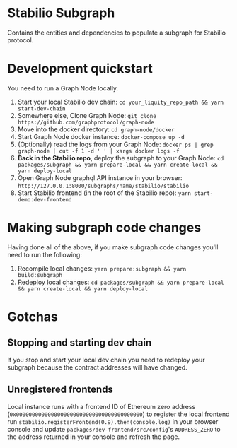 # Stabilio Subgraph

Contains the entities and dependencies to populate a subgraph for Stabilio protocol.


# Development quickstart
You need to run a Graph Node locally.

1. Start your local Stabilio dev chain: `cd your_liquity_repo_path && yarn start-dev-chain`
2. Somewhere else, Clone Graph Node: `git clone https://github.com/graphprotocol/graph-node`
3. Move into the docker directory: `cd graph-node/docker`
4. Start Graph Node docker instance: `docker-compose up -d`
5. (Optionally) read the logs from your Graph Node: `docker ps | grep graph-node | cut -f 1 -d ' ' | xargs docker logs -f`
6. **Back in the Stabilio repo**, deploy the subgraph to your Graph Node: `cd packages/subgraph && yarn prepare-local && yarn create-local && yarn deploy-local`
7. Open Graph Node graphql API instance in your browser: `http://127.0.0.1:8000/subgraphs/name/stabilio/stabilio`
8. Start Stabilio frontend (in the root of the Stabilio repo): `yarn start-demo:dev-frontend`

# Making subgraph code changes
Having done all of the above, if you make subgraph code changes you'll need to run the following:
1. Recompile local changes: `yarn prepare:subgraph && yarn build:subgraph`
2. Redeploy local changes: `cd packages/subgraph && yarn prepare-local && yarn create-local && yarn deploy-local`

# Gotchas

## Stopping and starting dev chain
If you stop and start your local dev chain you need to redeploy your subgraph because the contract addresses will have changed.

## Unregistered frontends
Local instance runs with a frontend ID of Ethereum zero address (`0x0000000000000000000000000000000000000000`) to register the local frontend run `stabilio.registerFrontend(0.9).then(console.log)` in your browser console and update `packages/dev-frontend/src/config`'s `ADDRESS_ZERO` to the address returned in your console and refresh the page.
